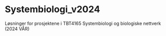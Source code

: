 # Systembiologi_v2024

Løsninger for prosjektene i TBT4165 Systembiologi og biologiske nettverk (2024 VÅR)
